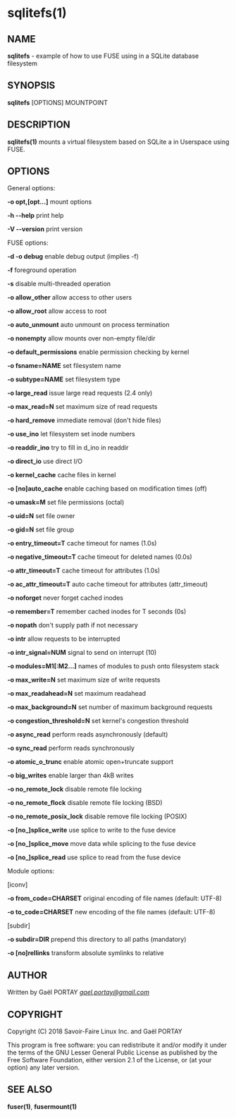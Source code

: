 # sqlitefs(1)

## NAME

**sqlitefs** - example of how to use FUSE using in a SQLite database filesystem

## SYNOPSIS

**sqlitefs** [OPTIONS] MOUNTPOINT

## DESCRIPTION

**sqlitefs(1)** mounts a virtual filesystem based on SQLite a in Userspace using
FUSE.

## OPTIONS

General options:

**-o opt,[opt...]**
	mount options

**-h   --help**
	print help

**-V   --version**
	print version

FUSE options:

**-d   -o debug**
	enable debug output (implies -f)

**-f**
	foreground operation

**-s**
	disable multi-threaded operation


**-o allow_other**
	allow access to other users

**-o allow_root**
	allow access to root

**-o auto_unmount**
	auto unmount on process termination

**-o nonempty**
	allow mounts over non-empty file/dir

**-o default_permissions**
	enable permission checking by kernel

**-o fsname=NAME**
	set filesystem name

**-o subtype=NAME**
	set filesystem type

**-o large_read**
	issue large read requests (2.4 only)

**-o max_read=N**
	set maximum size of read requests


**-o hard_remove**
	immediate removal (don't hide files)

**-o use_ino**
	let filesystem set inode numbers

**-o readdir_ino**
	try to fill in d_ino in readdir

**-o direct_io**
	use direct I/O

**-o kernel_cache**
	cache files in kernel

**-o [no]auto_cache**
	enable caching based on modification times (off)

**-o umask=M**
	set file permissions (octal)

**-o uid=N**
	set file owner

**-o gid=N**
	set file group

**-o entry_timeout=T**
	cache timeout for names (1.0s)

**-o negative_timeout=T**
	cache timeout for deleted names (0.0s)

**-o attr_timeout=T**
	cache timeout for attributes (1.0s)

**-o ac_attr_timeout=T**
	auto cache timeout for attributes (attr_timeout)

**-o noforget**
	never forget cached inodes

**-o remember=T**
	remember cached inodes for T seconds (0s)

**-o nopath**
	don't supply path if not necessary

**-o intr**
	allow requests to be interrupted

**-o intr_signal=NUM**
	signal to send on interrupt (10)

**-o modules=M1[:M2...]**
	names of modules to push onto filesystem stack

**-o max_write=N**
	set maximum size of write requests

**-o max_readahead=N**
	set maximum readahead

**-o max_background=N**
	set number of maximum background requests

**-o congestion_threshold=N**
	set kernel's congestion threshold

**-o async_read**
	perform reads asynchronously (default)

**-o sync_read**
	perform reads synchronously

**-o atomic_o_trunc**
	enable atomic open+truncate support

**-o big_writes**
	enable larger than 4kB writes

**-o no_remote_lock**
	disable remote file locking

**-o no_remote_flock**
	disable remote file locking (BSD)

**-o no_remote_posix_lock**
	disable remove file locking (POSIX)

**-o [no_]splice_write**
	use splice to write to the fuse device

**-o [no_]splice_move**
	move data while splicing to the fuse device

**-o [no_]splice_read**
	use splice to read from the fuse device

Module options:

[iconv]

**-o from_code=CHARSET**
	original encoding of file names (default: UTF-8)

**-o to_code=CHARSET**
	new encoding of the file names (default: UTF-8)

[subdir]

**-o subdir=DIR**
	prepend this directory to all paths (mandatory)

**-o [no]rellinks**
	transform absolute symlinks to relative

## AUTHOR

Written by Gaël PORTAY *gael.portay@gmail.com*

## COPYRIGHT

Copyright (C) 2018 Savoir-Faire Linux Inc. and Gaël PORTAY

This program is free software: you can redistribute it and/or modify it under
the terms of the GNU Lesser General Public License as published by the Free
Software Foundation, either version 2.1 of the License, or (at your option) any
later version.

## SEE ALSO

**fuser(1)**, **fusermount(1)**
